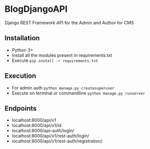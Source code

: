 # BlogDjangoAPI

Django REST Framework API for the Admin and Author for CMS 

## Installation
- Python 3+
- Install all the modules present in requirements.txt 
- Execute `pip install -r requirements.txt`

## Execution
- For admin auth `python manage.py createsuperuser`
- Execute  on terminal or commandline `python manage.py runserver`

## Endpoints

- localhost:8000/api/v1
- localhost:8000/api/v1/id
- localhost:8000/api-auth/login/
- localhost:8000/api/v1/rest-auth/login/
- localhost:8000/api/v1/rest-auth/registration/
  
